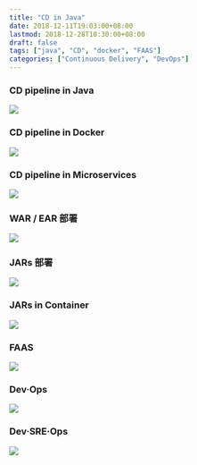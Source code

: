 ```yaml
---
title: "CD in Java"
date: 2018-12-11T19:03:00+08:00
lastmod: 2018-12-28T10:30:00+08:00
draft: false
tags: ["java", "CD", "docker", "FAAS"]
categories: ["Continuous Delivery", "DevOps"]
---
```


### CD pipeline in Java
![](/images/attachment/590399-6e4edc0b051ca112.png)
### CD pipeline in Docker
![](/images/attachment/590399-d8de854196e09f19.png)
### CD pipeline in Microservices
![](/images/attachment/590399-04e114b9f7f5ac6f.png)
### WAR / EAR 部署
![](/images/attachment/590399-ccdb01700890caf0.png)
### JARs 部署
![](/images/attachment/590399-5ad4c98ea833e3f0.png)
### JARs in Container
![](/images/attachment/590399-c22ec9ae584bb10b.png)
### FAAS
![](/images/attachment/590399-f9684edd59aecb1d.png)
### Dev·Ops
![](/images/attachment/590399-e45d05aa14745479.png)
### Dev·SRE·Ops
![](/images/attachment/590399-8b68ec2fa6e71ed2.png)


